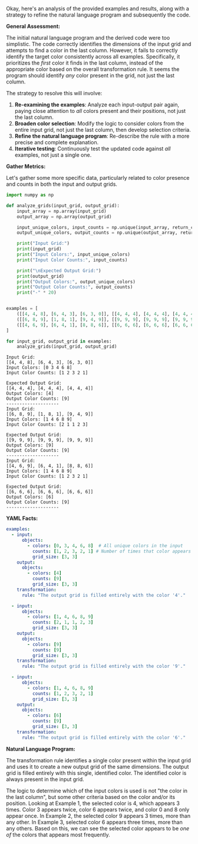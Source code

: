 Okay, here's an analysis of the provided examples and results, along with a strategy to refine the natural language program and subsequently the code.

**General Assessment:**

The initial natural language program and the derived code were too simplistic. The code correctly identifies the dimensions of the input grid and attempts to find a color in the last column. However, it fails to correctly identify the target color consistently across all examples. Specifically, it prioritizes the *first* color it finds in the last column, instead of the appropriate color based on the overall transformation rule. It seems the program should identify *any* color present in the grid, not just the last column.

The strategy to resolve this will involve:

1.  **Re-examining the examples**: Analyze each input-output pair again, paying close attention to *all* colors present and their positions, not just the last column.
2.  **Broaden color selection**: Modify the logic to consider colors from the entire input grid, not just the last column, then develop selection criteria.
3.  **Refine the natural language program**: Re-describe the rule with a more precise and complete explanation.
4.  **Iterative testing**: Continuously test the updated code against *all* examples, not just a single one.

**Gather Metrics:**

Let's gather some more specific data, particularly related to color presence and counts in both the input and output grids.


``` python
import numpy as np

def analyze_grids(input_grid, output_grid):
    input_array = np.array(input_grid)
    output_array = np.array(output_grid)

    input_unique_colors, input_counts = np.unique(input_array, return_counts=True)
    output_unique_colors, output_counts = np.unique(output_array, return_counts=True)

    print("Input Grid:")
    print(input_grid)
    print("Input Colors:", input_unique_colors)
    print("Input Color Counts:", input_counts)

    print("\nExpected Output Grid:")
    print(output_grid)
    print("Output Colors:", output_unique_colors)
    print("Output Color Counts:", output_counts)
    print("-" * 20)


examples = [
    ([[4, 4, 8], [6, 4, 3], [6, 3, 0]], [[4, 4, 4], [4, 4, 4], [4, 4, 4]]),
    ([[6, 8, 9], [1, 8, 1], [9, 4, 9]], [[9, 9, 9], [9, 9, 9], [9, 9, 9]]),
    ([[4, 6, 9], [6, 4, 1], [8, 8, 6]], [[6, 6, 6], [6, 6, 6], [6, 6, 6]]),
]

for input_grid, output_grid in examples:
    analyze_grids(input_grid, output_grid)


```
```
Input Grid:
[[4, 4, 8], [6, 4, 3], [6, 3, 0]]
Input Colors: [0 3 4 6 8]
Input Color Counts: [1 2 3 2 1]

Expected Output Grid:
[[4, 4, 4], [4, 4, 4], [4, 4, 4]]
Output Colors: [4]
Output Color Counts: [9]
--------------------
Input Grid:
[[6, 8, 9], [1, 8, 1], [9, 4, 9]]
Input Colors: [1 4 6 8 9]
Input Color Counts: [2 1 1 2 3]

Expected Output Grid:
[[9, 9, 9], [9, 9, 9], [9, 9, 9]]
Output Colors: [9]
Output Color Counts: [9]
--------------------
Input Grid:
[[4, 6, 9], [6, 4, 1], [8, 8, 6]]
Input Colors: [1 4 6 8 9]
Input Color Counts: [1 2 3 2 1]

Expected Output Grid:
[[6, 6, 6], [6, 6, 6], [6, 6, 6]]
Output Colors: [6]
Output Color Counts: [9]
--------------------

```
**YAML Facts:**


```yaml
examples:
  - input:
      objects:
        - colors: [0, 3, 4, 6, 8]  # All unique colors in the input
          counts: [1, 2, 3, 2, 1] # Number of times that color appears
          grid_size: [3, 3]
    output:
      objects:
        - colors: [4]
          counts: [9]
          grid_size: [3, 3]
    transformation:
      rule: "The output grid is filled entirely with the color '4'."

  - input:
      objects:
        - colors: [1, 4, 6, 8, 9]
          counts: [2, 1, 1, 2, 3]
          grid_size: [3, 3]
    output:
      objects:
        - colors: [9]
          counts: [9]
          grid_size: [3, 3]
    transformation:
      rule: "The output grid is filled entirely with the color '9'."

  - input:
      objects:
        - colors: [1, 4, 6, 8, 9]
          counts: [1, 2, 3, 2, 1]
          grid_size: [3, 3]
    output:
      objects:
        - colors: [6]
          counts: [9]
          grid_size: [3, 3]
    transformation:
      rule: "The output grid is filled entirely with the color '6'."
```


**Natural Language Program:**

The transformation rule identifies a single color present within the input grid and uses it to create a new output grid of the same dimensions. The output grid is filled entirely with this single, identified color. The identified color is always present in the input grid.

The logic to determine which of the input colors is used is not "the color in the last column", but some other criteria based on the color and/or its position. Looking at Example 1, the selected color is 4, which appears 3 times. Color 3 appears twice, color 6 appears twice, and color 0 and 8 only appear once. In Example 2, the selected color 9 appears 3 times, more than any other. In Example 3, selected color 6 appears three times, more than any others. Based on this, we can see the selected color appears to be *one of* the colors that appears most frequently.
